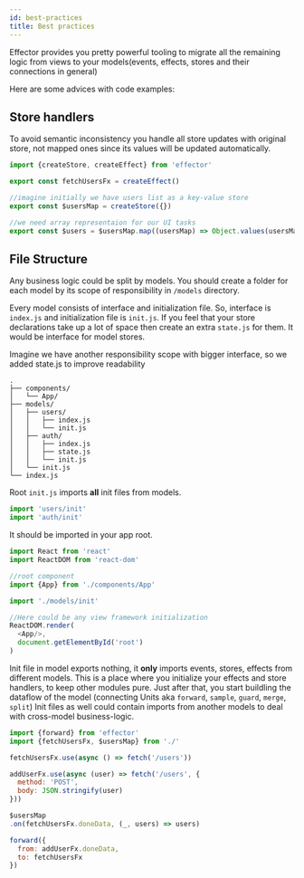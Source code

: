 ```yaml
---
id: best-practices
title: Best practices
---
```


Effector provides you pretty powerful tooling to migrate all the remaining logic from views to your models(events, effects, stores and their connections in general)

Here are some advices with code examples:

## Store handlers

To avoid semantic inconsistency  you handle all store updates with original store, not mapped ones since its values will be updated automatically.

```js title="src/models/users/index.js"
import {createStore, createEffect} from 'effector'

export const fetchUsersFx = createEffect()

//imagine initially we have users list as a key-value store
export const $usersMap = createStore({}) 

//we need array representaion for our UI tasks
export const $users = $usersMap.map((usersMap) => Object.values(usersMap))

```



## File Structure

Any business logic could be split by models. You should create a folder for each model by its scope of responsibility in `/models` directory. 

Every model consists of interface and initialization file. So, interface is `index.js` and initialization file is `init.js`.
If you feel that your store declarations take up a lot of space then create an extra `state.js` for them. It would be interface for model stores.

Imagine we have another responsibility scope with bigger interface, so we added state.js to improve readability 
```
.
├── components/
│   └── App/
├── models/
│   ├── users/
│   │   ├── index.js
│   │   └── init.js
│   ├── auth/
│   │   ├── index.js
│   │   ├── state.js
│   │   └── init.js
│   └── init.js
└── index.js
```

Root `init.js` imports **all** init files from models.
```js title="models/init.js"
import 'users/init'
import 'auth/init'
```

It should be imported in your app root.
```js title="index.js"
import React from 'react'
import ReactDOM from 'react-dom'

//root component
import {App} from './components/App'

import './models/init'

//Here could be any view framework initialization
ReactDOM.render(
  <App/>,
  document.getElementById('root')
)
```

Init file in model exports nothing, it **only** imports events, stores, effects from different models. 
This is a place where you initialize your effects and store handlers, to keep other modules pure. Just after that, you start buildling the dataflow of the model (connecting Units aka `forward`, `sample`, `guard`, `merge`, `split`)
Init files as well could contain imports from another models to deal with cross-model business-logic. 

```js title="models/users/init.js"
import {forward} from 'effector'
import {fetchUsersFx, $usersMap} from './'

fetchUsersFx.use(async () => fetch('/users'))

addUserFx.use(async (user) => fetch('/users', {
  method: 'POST', 
  body: JSON.stringify(user)
}))

$usersMap
.on(fetchUsersFx.doneData, (_, users) => users)

forward({
  from: addUserFx.doneData,
  to: fetchUsersFx
})
```
